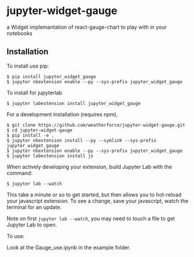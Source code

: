 jupyter-widget-gauge
===============================

a Widget implemantation of react-gauge-chart to play with in your notebooks

Installation
------------

To install use pip:

    $ pip install jupyter_widget_gauge
    $ jupyter nbextension enable --py --sys-prefix jupyter_widget_gauge

To install for jupyterlab

    $ jupyter labextension install jupyter_widget_gauge

For a development installation (requires npm),

    $ git clone https://github.com/weatherforce/jupyter-widget-gauge.git
    $ cd jupyter-widget-gauge
    $ pip install -e .
    $ jupyter nbextension install --py --symlink --sys-prefix jupyter_widget_gauge
    $ jupyter nbextension enable --py --sys-prefix jupyter_widget_gauge
    $ jupyter labextension install js

When actively developing your extension, build Jupyter Lab with the command:

    $ jupyter lab --watch

This take a minute or so to get started, but then allows you to hot-reload your javascript extension.
To see a change, save your javascript, watch the terminal for an update.

Note on first `jupyter lab --watch`, you may need to touch a file to get Jupyter Lab to open.


To use: 

Look at the Gauge_use.ipynb in the example folder.

